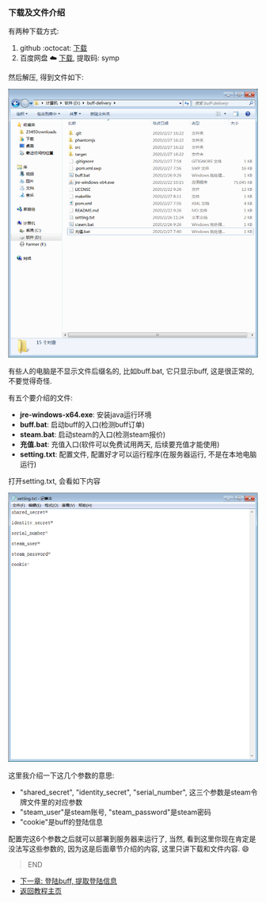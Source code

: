 ### 下载及文件介绍
有两种下载方式:
1. github :octocat: [下载](https://github.com/farmer-person/buff-delivery/archive/20.02.27.zip)
2. 百度网盘 :cloud: [下载](https://pan.baidu.com/s/1BkcDF4YL5ewd3jdOuxURRg), 提取码: symp

然后解压, 得到文件如下:

![](https://github.com/farmer-person/pictures/blob/master/buff-delivery/1.png)

有些人的电脑是不显示文件后缀名的, 比如buff.bat, 它只显示buff, 这是很正常的, 不要觉得奇怪.

有五个要介绍的文件:
- **jre-windows-x64.exe**: 安装java运行环境
- **buff.bat**: 启动buff的入口(检测buff订单)
- **steam.bat**: 启动steam的入口(检测steam报价)
- **充值.bat**: 充值入口(软件可以免费试用两天, 后续要充值才能使用)
- **setting.txt**: 配置文件, 配置好才可以运行程序(在服务器运行, 不是在本地电脑运行)

打开setting.txt, 会看如下内容

![](https://github.com/farmer-person/pictures/blob/master/buff-delivery/2.png)

这里我介绍一下这几个参数的意思:
- "shared_secret", "identity_secret", "serial_number", 这三个参数是steam令牌文件里的对应参数
- "steam_user"是steam账号, "steam_password"是steam密码
- "cookie"是buff的登陆信息

配置完这6个参数之后就可以部署到服务器来运行了, 当然, 看到这里你现在肯定是没法写这些参数的, 因为这是后面章节介绍的内容, 这里只讲下载和文件内容. :smile:

> END

- [下一章: 登陆buff, 提取登陆信息](./buff.md)
- [返回教程主页](./index.md)
